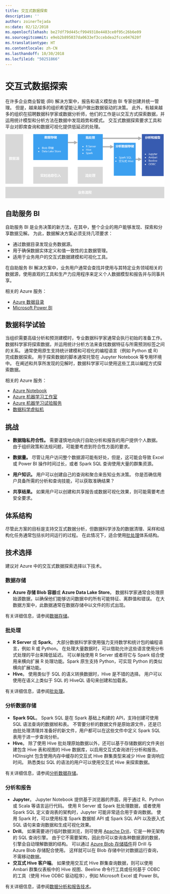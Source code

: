 ```yaml
---
title: 交互式数据探索
description: ''
author: zoinerTejada
ms:date: 02/12/2018
ms.openlocfilehash: be27df79d445cf9949318e4483ce0f95c26b6e09
ms.sourcegitcommit: e9eb2b895037da0633ef3ccebdea2fcce047620f
ms.translationtype: HT
ms.contentlocale: zh-CN
ms.lasthandoff: 10/30/2018
ms.locfileid: "50251866"
---
```

# <a name="interactive-data-exploration"></a>交互式数据探索

在许多企业商业智能 (BI) 解决方案中，报告和语义模型由 BI 专家创建并统一管理。 但是，越来越多的组织希望能让用户做出数据驱动的决策。 此外，有越来越多的组织在招聘数据科学家或数据分析师，他们的工作是以交互方式探索数据，并运用统计模型和分析方法在数据中发现趋势和模式。 交互式数据探索要求工具和平台对即席查询和数据可视化提供低延迟的处理。

![](./images/data-exploration.png)

## <a name="self-service-bi"></a>自助服务 BI

自助服务 BI 是业务决策的新方法，在其中，整个企业的用户能够发现、探索和分享数据见解。 为此，数据解决方案必须支持几项要求：

* 通过数据目录发现业务数据源。
* 用于确保数据实体定义和值一致性的主数据管理。
* 适用于业务用户的交互式数据建模和可视化工具。

在自助服务 BI 解决方案中，业务用户通常会查找并使用与其特定业务领域相关的数据源，使用直观的工具和生产力应用程序来定义个人数据模型和报告并与同事共享。

相关的 Azure 服务：

- [Azure 数据目录](/azure/data-catalog/data-catalog-what-is-data-catalog)
- [Microsoft Power BI](https://powerbi.microsoft.com/)

## <a name="data-science-experimentation"></a>数据科学试验
当组织需要高级分析和预测建模时，专业数据科学家通常会执行初始的准备工作。 数据科学家将探索数据，并运用统计分析方法来查找数据特征与所需预测标签之间的关系。 通常使用原生支持统计建模和可视化的编程语言（例如 Python 或 R）完成数据探索。 用于探索数据的脚本通常托管在 Jupyter Notebook 等专用环境中。 在阐述和共享所发现的见解时，数据科学家可以使用这些工具以编程方式探索数据。

相关的 Azure 服务：

- [Azure Notebook](https://notebooks.azure.com/)
- [Azure 机器学习工作室](/azure/machine-learning/studio/what-is-ml-studio)
- [Azure 机器学习试验服务](/azure/machine-learning/preview/experimentation-service-configuration)
- [数据科学虚拟机](/azure/machine-learning/data-science-virtual-machine/overview)

## <a name="challenges"></a>挑战

- **数据隐私符合性。** 需要谨慎地向执行自助分析和报告的用户提供个人数据。 由于组织政策和法规问题，可能要考虑到符合性方面的要求。 

- **数据量。** 尽管让用户访问整个数据源可能有好处，但是，这可能会导致 Excel 或 Power BI 操作时间过长，或者 Spark SQL 查询使用大量的群集资源。

- **用户知识。** 用户可以创建自己的查询和聚合来告知业务决策。 你是否确信用户具备所需的分析和查询技能，可以获取准确结果？

- **共享结果。** 如果用户可以创建和共享报告或数据可视化效果，则可能需要考虑安全要求。

## <a name="architecture"></a>体系结构

尽管此方案的目标是支持交互式数据分析，但数据科学涉及的数据清理、采样和结构化任务通常包括长时间运行的过程。 在此情况下，适合使用[批处理](../big-data/batch-processing.md)体系结构。

## <a name="technology-choices"></a>技术选择

建议对 Azure 中的交互式数据探索选择以下技术。

### <a name="data-storage"></a>数据存储

- **Azure 存储 Blob 容器**或 **Azure Data Lake Store**。 数据科学家通常会处理原始源数据，以确保他们能够访问数据中的所有可能特征、离群值和错误。 在大数据方案中，此数据通常在数据存储中以文件的形式出现。

有关详细信息，请参阅[数据存储](../technology-choices/data-storage.md)。

### <a name="batch-processing"></a>批处理

- **R Server** 或 **Spark**。 大部分数据科学家使用强力支持数学和统计包的编程语言，例如 R 或 Python。 在处理大量数据时，可以借助允许这些语言使用分布式处理的平台来降低延迟。 可以单独使用 R Server 或者将它与 Spark 结合使用来横向扩展 R 处理功能。Spark 原生支持 Python，可实现 Python 的类似横向扩展功能。
- **Hive**。 使用类似于 SQL 的语义转换数据时，Hive 是不错的选择。 用户可以使用在语义上类似于 SQL 的 HiveQL 语句来创建和加载表。

有关详细信息，请参阅[批处理](../technology-choices/batch-processing.md)。

### <a name="analytical-data-store"></a>分析数据存储

- **Spark SQL**。 Spark SQL 是在 Spark 基础上构建的 API，支持创建可使用 SQL 语法查询的数据帧和表。 不管要分析的数据文件是原始源文件，还是已由批处理清理并准备好的新文件，用户都可以在这些文件中定义 Spark SQL 表用于进一步查询分析。 
- **Hive**。 除了使用 Hive 批处理原始数据以外，还可以基于存储数据的文件夹创建包含 Hive 表和视图的 Hive 数据库，以启用交互式查询进行分析和报告。 HDInsight 包含使用内存中缓存的交互式 Hive 群集类型来减少 Hive 查询响应时间。 熟悉类似 SQL 的语法的用户可以使用交互式 Hive 来探索数据。

有关详细信息，请参阅[分析数据存储](../technology-choices/analytical-data-stores.md)。

### <a name="analytics-and-reporting"></a>分析和报告

- **Jupyter**。 Jupyter Notebook 提供基于浏览器的界面，用于通过 R、Python 或 Scala 等语言运行代码。 使用 R Server 或 Spark 批处理数据，或者使用 Spark SQL 定义查询表的架构时，Jupyter 可能非常适合用于查询数据。 使用 Spark 时，可以使用标准 Spark 数据帧 API 或 Spark SQL API 以及嵌入式 SQL 语句来查询数据和生成可视化效果。
- **Drill**。 如果需要进行临时数据浏览，则可使用 [Apache Drill](https://drill.apache.org/)，它是一种无架构的 SQL 查询引擎。 由于它不需要架构，因此你可以查询各种数据源的数据，引擎会自动理解数据的结构。  可以通过 [Azure Blob 存储插件](https://drill.apache.org/docs/azure-blob-storage-plugin/)将 Drill 与 Azure Blob 存储配合使用。 这样就可以在 Blob 存储中针对数据运行查询，不需移动数据。 
- **交互式 Hive 客户端**。 如果使用交互式 Hive 群集查询数据，则可以使用 Ambari 群集仪表板中的 Hive 视图、Beeline 命令行工具或任何基于 ODBC 的工具（使用 Hive ODBC 驱动程序），例如 Microsoft Excel 或 Power BI。

有关详细信息，请参阅[数据分析和报告技术](../technology-choices/analysis-visualizations-reporting.md)。
